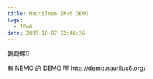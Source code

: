 ```yaml
---
title: Nautilus6 IPv6 DEMO
tags:
  - IPv6
date: 2005-10-07 02:46:36
---
```


鸚鵡螺6 

有 NEMO 的 DEMO 喔
http://demo.nautilus6.org/